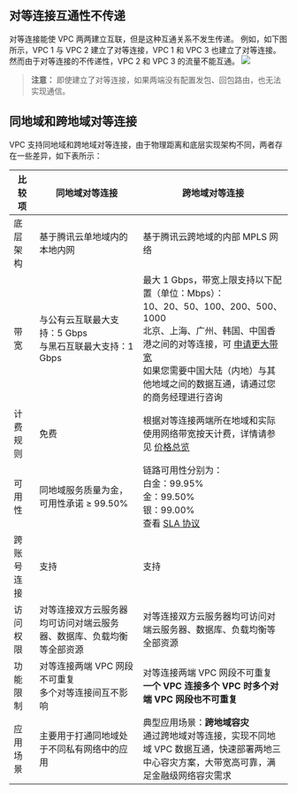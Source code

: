 ## 对等连接互通性不传递
对等连接能使 VPC 两两建立互联，但是这种互通关系不发生传递。
例如，如下图所示，VPC 1 与 VPC 2 建立了对等连接，VPC 1 和 VPC 3 也建立了对等连接。然而由于对等连接的不传递性，VPC 2 和 VPC 3 的流量不能互通。
![](https://main.qcloudimg.com/raw/4d0523663c58e3fd6f2f8a88daefea63.jpg)

>**注意：**
>即使建立了对等连接，如果两端没有配置发包、回包路由，也无法实现通信。

## 同地域和跨地域对等连接
VPC 支持同地域和跨地域对等连接，由于物理距离和底层实现架构不同，两者存在一些差异，如下表所示：

| 比较项   | 同地域对等连接                             | 跨地域对等连接                                  |
| ----- | ----------------------------------- | ---------------------------------------- |
| 底层架构  | 基于腾讯云单地域内的本地内网                      | 基于腾讯云跨地域的内部 MPLS 网络                      |
| 带宽    | 与公有云互联最大支持：5 Gbps<br/>与黑石互联最大支持：1 Gbps | 最大 1 Gbps，带宽上限支持以下配置（单位：Mbps）：<br/>10、20、50、100、200、500、1000 <br/>北京、上海、广州、韩国、中国香港之间的对等连接，可 [申请更大带宽](https://console.cloud.tencent.com/workorder/category/create?level1_id=6&level2_id=168&level1_name=%E8%AE%A1%E7%AE%97%E4%B8%8E%E7%BD%91%E7%BB%9C&level2_name=%E7%A7%81%E6%9C%89%E7%BD%91%E7%BB%9C%20VPC) <br/>如果您需要中国大陆（内地）与其他地域之间的数据互通，请通过您的商务经理进行咨询|
| 计费规则  | 免费                                  | 根据对等连接两端所在地域和实际使用网络带宽按天计费，详情请参见 [价格总览](https://intl.cloud.tencent.com/document/product/215/3079) |
| 可用性   | 同地域服务质量为金，可用性承诺 ≥ 99.50%      | 链路可用性分别为：<br/>白金：99.95%<br/>金：99.50%<br/>银：99.00%<br/>查看 [SLA 协议 ](https://intl.cloud.tencent.com/document/product/215/17800?) |
| 跨账号连接 | 支持                                  | 支持                                       |
| 访问权限  | 对等连接双方云服务器均可访问对端云服务器、数据库、负载均衡等全部资源  | 对等连接双方云服务器均可访问对端云服务器、数据库、负载均衡等全部资源       |
| 功能限制  | 对等连接两端 VPC 网段不可重复<br/>多个对等连接间互不影响       | 对等连接两端 VPC 网段不可重复<br/>**一个 VPC 连接多个 VPC 时多个对端 VPC 网段也不可重复** |
| 应用场景  | 主要用于打通同地域处于不同私有网络中的应用 | 典型应用场景：**跨地域容灾**<br/>通过跨地域对等连接，实现不同地域 VPC 数据互通，快速部署两地三中心容灾方案，大带宽高可靠，满足金融级网络容灾需求 |

